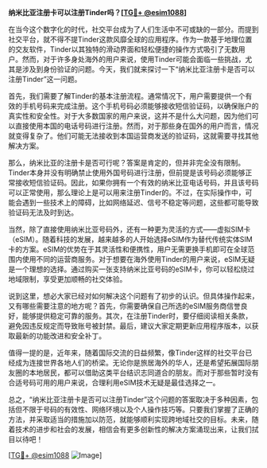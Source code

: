 **纳米比亚注册卡可以注册Tinder吗？[[TG💪+ @esim1088](https://t.me/s/esim1088)]**

在当今这个数字化的时代，社交平台成为了人们生活中不可或缺的一部分。而提到社交平台，就不得不提Tinder这款风靡全球的应用程序。作为一款基于地理位置的交友软件，Tinder以其独特的滑动界面和轻松便捷的操作方式吸引了无数用户。然而，对于许多身处海外的用户来说，使用Tinder可能会面临一些挑战，尤其是涉及到身份验证的问题。今天，我们就来探讨一下“纳米比亚注册卡是否可以注册Tinder”这一问题。

首先，我们需要了解Tinder的基本注册流程。通常情况下，用户需要提供一个有效的手机号码来完成注册。这个手机号码必须能够接收短信验证码，以确保账户的真实性和安全性。对于大多数国家的用户来说，这并不是什么大问题，因为他们可以直接使用本国的电话号码进行注册。然而，对于那些身在国外的用户而言，情况就变得复杂了。他们可能无法接收到本国运营商发送的验证码，这就需要寻找其他解决方案。

那么，纳米比亚的注册卡是否可行呢？答案是肯定的，但并非完全没有限制。Tinder本身并没有明确禁止使用外国号码进行注册，但前提是该号码必须能够正常接收短信验证码。因此，如果你拥有一个有效的纳米比亚电话号码，并且该号码可以正常使用，那么理论上是可以用来注册Tinder的。不过，在实际操作中，可能会遇到一些技术上的障碍，比如网络延迟、信号不稳定等问题，这些都可能导致验证码无法及时到达。

当然，除了直接使用纳米比亚号码外，还有一种更为灵活的方式——虚拟SIM卡（eSIM）。随着科技的发展，越来越多的人开始选择eSIM作为替代传统实体SIM卡的方案。eSIM的优势在于其灵活性和便携性，用户无需更换手机即可在全球范围内使用不同的运营商服务。对于想要在海外使用Tinder的用户来说，eSIM无疑是一个理想的选择。通过购买一张支持纳米比亚号码的eSIM卡，你可以轻松绕过地域限制，享受更加顺畅的社交体验。

说到这里，想必大家已经对如何解决这个问题有了初步的认识。但具体操作起来，又有哪些需要注意的地方呢？首先，你需要确保自己所选的eSIM服务商信誉良好，能够提供稳定可靠的服务。其次，在注册Tinder时，要仔细阅读相关条款，避免因违反规定而导致账号被封禁。最后，建议大家定期更新应用程序版本，以获取最新的功能改进和安全补丁。

值得一提的是，近年来，随着国际交流的日益频繁，像Tinder这样的社交平台已经成为连接世界各地人们的桥梁。无论你是旅居海外的华人，还是希望拓展国际朋友圈的本地居民，都可以借助这类平台结识志同道合的朋友。而对于那些暂时没有合适号码可用的用户来说，合理利用eSIM技术无疑是最佳选择之一。

总之，“纳米比亚注册卡是否可以注册Tinder”这个问题的答案取决于多种因素，包括但不限于号码的有效性、网络环境以及个人操作技巧等。只要我们掌握了正确的方法，并采取适当的措施加以防范，就能够顺利实现跨地域社交的目标。未来，随着技术的进步和社会的发展，相信会有更多创新性的解决方案涌现出来，让我们拭目以待吧！

[[TG💪+ @esim1088](https://t.me/s/esim1088) ![Image](https://i.postimg.cc/4NQfJmqS/Snipaste-2025-05-13-00-14-12.png)]